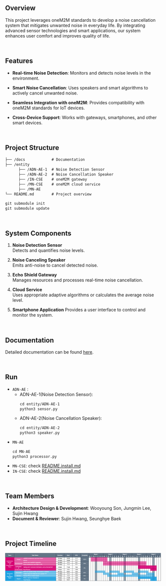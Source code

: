 ## Overview

This project leverages oneM2M standards to develop a noise cancellation system that mitigates unwanted noise in everyday life. By integrating advanced sensor technologies and smart applications, our system enhances user comfort and improves quality of life.

<br/>

## Features

- **Real-time Noise Detection**: Monitors and detects noise levels in the environment.

- **Smart Noise Cancellation**: Uses speakers and smart algorithms to actively cancel unwanted noise.

- **Seamless Integration with oneM2M**:
  Provides compatibility with oneM2M standards for IoT devices.

- **Cross-Device Support**:
  Works with gateways, smartphones, and other smart devices.

<br/>

## Project Structure

```
├── /docs            # Documentation
├── /entity
      ├── /ADN-AE-1  # Noise Detection Sensor
      ├── /ADN-AE-2  # Noise Cancellation Speaker
      ├── /IN-CSE    # oneM2M gateway
      ├── /MN-CSE    # oneM2M cloud service
      ├── /MN-AE
└── README.md        # Project overview
```

```
git submodule init
git submodule update
```

<br/>

## System Components

1. **Noise Detection Sensor**
   <br/> Detects and quantifies noise levels.

2. **Noise Canceling Speaker**
   <br/> Emits anti-noise to cancel detected noise.

3. **Echo Shield Gateway**
   <br/> Manages resources and processes real-time noise cancellation.

4. **Cloud Service**
   <br/> Uses appropriate adaptive algorithms or calculates the average noise level.

5. **Smartphone Application**
   Provides a user interface to control and monitor the system.

<br/>

## Documentation

Detailed documentation can be found [here](https://github.com/Open-Source-SW/EchoShield/tree/master/docs).

<br/>

## Run

- `ADN-AE` :
  - ADN-AE-1(Noise Detection Sensor):
    ```
    cd entity/ADN-AE-1
    python3 sensor.py
    ```
  - ADN-AE-2(Noise Cancellation Speaker):
    ```
    cd entity/ADN-AE-2
    python3 speaker.py
    ```
- `MN-AE`
  ```
  cd MN-AE
  python3 processor.py
  ```
- `MN-CSE`: check [README.install.md](https://github.com/Open-Source-SW/ACME-gateway/blob/feature/MN-CSE/README.install.md)
- `IN-CSE`: check [README.install.md](https://github.com/Open-Source-SW/ACME-cloud/blob/1cf80c2c9cfa6e0c92183b868dd23295c88e436b/REDME.install.md)

<br/>

## Team Members

- **Architecture Design & Development**: Wooyoung Son, Jungmin Lee, Sujin Hwang
- **Document & Reviewer**: Sujin Hwang, Seunghye Baek

<br/>

## Project Timeline

![WBS](./WBS.png)
